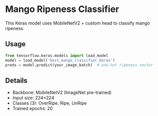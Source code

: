 # Mango Ripeness Classifier

This Keras model uses MobileNetV2 + custom head to classify mango ripeness.

## Usage
```python
from tensorflow.keras.models import load_model
model = load_model('best_mango_classifier.keras')
preds = model.predict(your_image_batch)  # one-hot ripeness vector
```

## Details
- Backbone: MobileNetV2 (ImageNet pre-trained)
- Input size: 224×224
- Classes (3): OverRipe, Ripe, UnRipe
- Trained epochs: 20
